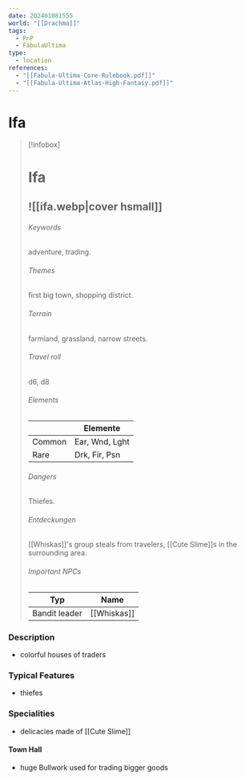 ```yaml
---
date: 202401081555
world: "[[Drachma]]"
tags:
  - PnP
  - FabulaUltima
type:
  - location
references:
  - "[[Fabula-Ultima-Core-Rulebook.pdf]]"
  - "[[Fabula-Ultima-Atlas-High-Fantasy.pdf]]"
---
```

# Ifa

> [!infobox]
> # Ifa
> ## ![[ifa.webp|cover hsmall]]
> ###### Keywords
> adventure, trading.
> ###### Themes
> first big town, shopping district.
> ###### Terrain
> farmland, grassland, narrow streets.
> ###### Travel roll
> d6, d8
> ######  Elements
> ||Elemente|
> |---|---|
> |Common|Ear, Wnd, Lght|
> |Rare| Drk, Fir, Psn|
> ###### Dangers
> Thiefes.
> ###### Entdeckungen
> [[Whiskas]]'s group steals from travelers, [[Cute Slime]]s in the surrounding area.
> ###### Important NPCs
> | Typ |  Name |
> |---|---|
> |Bandit leader|[[Whiskas]]|

### Description

- colorful houses of traders

### Typical Features

- thiefes

### Specialities

- delicacies made of [[Cute Slime]]

#### Town Hall

- huge Bullwork used for trading bigger goods